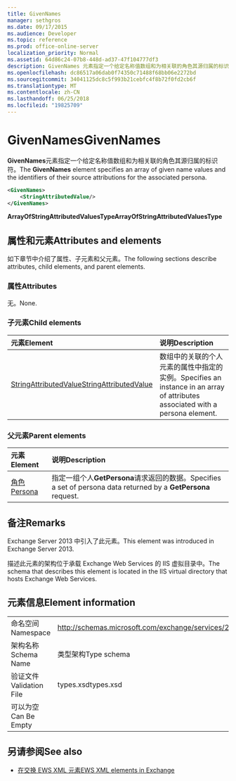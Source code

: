 ```yaml
---
title: GivenNames
manager: sethgros
ms.date: 09/17/2015
ms.audience: Developer
ms.topic: reference
ms.prod: office-online-server
localization_priority: Normal
ms.assetid: 64d86c24-07b8-448d-ad37-47f104777df3
description: GivenNames 元素指定一个给定名称值数组和为相关联的角色其源归属的标识符。
ms.openlocfilehash: dc86517a06dab0f74350c71488f68bb06e2272bd
ms.sourcegitcommit: 34041125dc8c5f993b21cebfc4f8b72f0fd2cb6f
ms.translationtype: MT
ms.contentlocale: zh-CN
ms.lasthandoff: 06/25/2018
ms.locfileid: "19825709"
---
```

# <a name="givennames"></a><span data-ttu-id="0efdb-103">GivenNames</span><span class="sxs-lookup"><span data-stu-id="0efdb-103">GivenNames</span></span>

<span data-ttu-id="0efdb-104">**GivenNames**元素指定一个给定名称值数组和为相关联的角色其源归属的标识符。</span><span class="sxs-lookup"><span data-stu-id="0efdb-104">The **GivenNames** element specifies an array of given name values and the identifiers of their source attributions for the associated persona.</span></span> 
  
```xml
<GivenNames>
    <StringAttributedValue/>
</GivenNames>
```

 <span data-ttu-id="0efdb-105">**ArrayOfStringAttributedValuesType**</span><span class="sxs-lookup"><span data-stu-id="0efdb-105">**ArrayOfStringAttributedValuesType**</span></span>
## <a name="attributes-and-elements"></a><span data-ttu-id="0efdb-106">属性和元素</span><span class="sxs-lookup"><span data-stu-id="0efdb-106">Attributes and elements</span></span>

<span data-ttu-id="0efdb-107">如下章节中介绍了属性、子元素和父元素。</span><span class="sxs-lookup"><span data-stu-id="0efdb-107">The following sections describe attributes, child elements, and parent elements.</span></span>
  
### <a name="attributes"></a><span data-ttu-id="0efdb-108">属性</span><span class="sxs-lookup"><span data-stu-id="0efdb-108">Attributes</span></span>

<span data-ttu-id="0efdb-109">无。</span><span class="sxs-lookup"><span data-stu-id="0efdb-109">None.</span></span>
  
### <a name="child-elements"></a><span data-ttu-id="0efdb-110">子元素</span><span class="sxs-lookup"><span data-stu-id="0efdb-110">Child elements</span></span>

|<span data-ttu-id="0efdb-111">**元素**</span><span class="sxs-lookup"><span data-stu-id="0efdb-111">**Element**</span></span>|<span data-ttu-id="0efdb-112">**说明**</span><span class="sxs-lookup"><span data-stu-id="0efdb-112">**Description**</span></span>|
|:-----|:-----|
|[<span data-ttu-id="0efdb-113">StringAttributedValue</span><span class="sxs-lookup"><span data-stu-id="0efdb-113">StringAttributedValue</span></span>](stringattributedvalue.md) <br/> |<span data-ttu-id="0efdb-114">数组中的关联的个人元素的属性中指定的实例。</span><span class="sxs-lookup"><span data-stu-id="0efdb-114">Specifies an instance in an array of attributes associated with a persona element.</span></span>  <br/> |
   
### <a name="parent-elements"></a><span data-ttu-id="0efdb-115">父元素</span><span class="sxs-lookup"><span data-stu-id="0efdb-115">Parent elements</span></span>

|<span data-ttu-id="0efdb-116">**元素**</span><span class="sxs-lookup"><span data-stu-id="0efdb-116">**Element**</span></span>|<span data-ttu-id="0efdb-117">**说明**</span><span class="sxs-lookup"><span data-stu-id="0efdb-117">**Description**</span></span>|
|:-----|:-----|
|[<span data-ttu-id="0efdb-118">角色</span><span class="sxs-lookup"><span data-stu-id="0efdb-118">Persona</span></span>](persona.md) <br/> |<span data-ttu-id="0efdb-119">指定一组个人**GetPersona**请求返回的数据。</span><span class="sxs-lookup"><span data-stu-id="0efdb-119">Specifies a set of persona data returned by a **GetPersona** request.</span></span>  <br/> |
   
## <a name="remarks"></a><span data-ttu-id="0efdb-120">备注</span><span class="sxs-lookup"><span data-stu-id="0efdb-120">Remarks</span></span>

<span data-ttu-id="0efdb-121">Exchange Server 2013 中引入了此元素。</span><span class="sxs-lookup"><span data-stu-id="0efdb-121">This element was introduced in Exchange Server 2013.</span></span>
  
<span data-ttu-id="0efdb-122">描述此元素的架构位于承载 Exchange Web Services 的 IIS 虚拟目录中。</span><span class="sxs-lookup"><span data-stu-id="0efdb-122">The schema that describes this element is located in the IIS virtual directory that hosts Exchange Web Services.</span></span>
  
## <a name="element-information"></a><span data-ttu-id="0efdb-123">元素信息</span><span class="sxs-lookup"><span data-stu-id="0efdb-123">Element information</span></span>

|||
|:-----|:-----|
|<span data-ttu-id="0efdb-124">命名空间</span><span class="sxs-lookup"><span data-stu-id="0efdb-124">Namespace</span></span>  <br/> |http://schemas.microsoft.com/exchange/services/2006/types  <br/> |
|<span data-ttu-id="0efdb-125">架构名称</span><span class="sxs-lookup"><span data-stu-id="0efdb-125">Schema Name</span></span>  <br/> |<span data-ttu-id="0efdb-126">类型架构</span><span class="sxs-lookup"><span data-stu-id="0efdb-126">Type schema</span></span>  <br/> |
|<span data-ttu-id="0efdb-127">验证文件</span><span class="sxs-lookup"><span data-stu-id="0efdb-127">Validation File</span></span>  <br/> |<span data-ttu-id="0efdb-128">types.xsd</span><span class="sxs-lookup"><span data-stu-id="0efdb-128">types.xsd</span></span>  <br/> |
|<span data-ttu-id="0efdb-129">可以为空</span><span class="sxs-lookup"><span data-stu-id="0efdb-129">Can Be Empty</span></span>  <br/> ||
   
## <a name="see-also"></a><span data-ttu-id="0efdb-130">另请参阅</span><span class="sxs-lookup"><span data-stu-id="0efdb-130">See also</span></span>



- [<span data-ttu-id="0efdb-131">在交换 EWS XML 元素</span><span class="sxs-lookup"><span data-stu-id="0efdb-131">EWS XML elements in Exchange</span></span>](ews-xml-elements-in-exchange.md)

